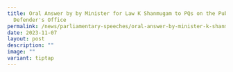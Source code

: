 ```yaml
---
title: Oral Answer by by Minister for Law K Shanmugam to PQs on the Public
  Defender's Office
permalink: /news/parliamentary-speeches/oral-answer-by-minister-k-shanmugam-to-pqs-on-pdo/
date: 2023-11-07
layout: post
description: ""
image: ""
variant: tiptap
---
```

